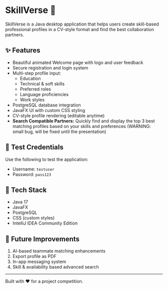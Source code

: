 # SkillVerse 🚀

SkillVerse is a Java desktop application that helps users create skill-based professional profiles in a CV-style format and find the best collaboration partners.

## ✨ Features

- Beautiful animated Welcome page with logo and user feedback  
- Secure registration and login system  
- Multi-step profile input:  
  - Education  
  - Technical & soft skills  
  - Preferred roles  
  - Language proficiencies  
  - Work styles  
- PostgreSQL database integration  
- JavaFX UI with custom CSS styling  
- CV-style profile rendering (editable anytime)  
- **Search Compatible Partners:** Quickly find and display the top 3 best matching profiles based on your skills and preferences     (WARNING: small bug, will be fixed until the presentation) 

## 🧪 Test Credentials

Use the following to test the application:

- Username: `testuser`  
- Password: `pass123`  

## 🔧 Tech Stack

- Java 17  
- JavaFX  
- PostgreSQL  
- CSS (custom styles)  
- IntelliJ IDEA Community Edition  

## 📌 Future Improvements

1. AI-based teammate matching enhancements  
2. Export profile as PDF  
3. In-app messaging system  
4. Skill & availability based advanced search  

---

Built with ❤️ for a project competition.
